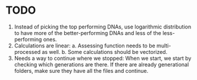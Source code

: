 # TODO

1. Instead of picking the top performing DNAs, use logarithmic distribution to have more of the
   better-performing DNAs and less of the less-performing ones.
2. Calculations are linear:
    a. Assessing function needs to be multi-processed as well.
    b. Some calculations should be vectorized.
3. Needs a way to continue where we stopped:
   When we start, we start by checking which generations are there.
   If there are already generational folders, make sure they have all the files and continue.